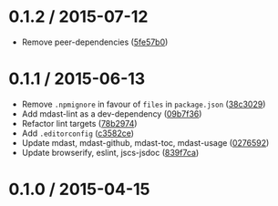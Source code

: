 <!--mdast setext-->

<!--lint disable no-multiple-toplevel-headings-->

0.1.2 / 2015-07-12
==================

*   Remove peer-dependencies ([5fe57b0](https://github.com/wooorm/mdast-comment-config/commit/5fe57b0))

0.1.1 / 2015-06-13
==================

*   Remove `.npmignore` in favour of `files` in `package.json` ([38c3029](https://github.com/wooorm/mdast-comment-config/commit/38c3029))
*   Add mdast-lint as a dev-dependency ([09b7f36](https://github.com/wooorm/mdast-comment-config/commit/09b7f36))
*   Refactor lint targets ([78b2974](https://github.com/wooorm/mdast-comment-config/commit/78b2974))
*   Add `.editorconfig` ([c3582ce](https://github.com/wooorm/mdast-comment-config/commit/c3582ce))
*   Update mdast, mdast-github, mdast-toc, mdast-usage ([0276592](https://github.com/wooorm/mdast-comment-config/commit/0276592))
*   Update browserify, eslint, jscs-jsdoc ([839f7ca](https://github.com/wooorm/mdast-comment-config/commit/839f7ca))

0.1.0 / 2015-04-15
==================
